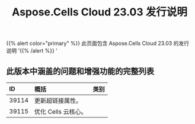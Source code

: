 ﻿---
title: Aspose.Cells Cloud 23.03 发行说明
second_title: Aspose.Cells Cloud Documen
type: docs
url: /zh/aspose-cells-cloud-23-03-release-notes/
description: Aspose.Cells Cloud 支持Excel 创建、转换、合并、拆分、保护、内部对象操作等
weight: 19
---
{{% alert color="primary" %}} 
此页面包含 Aspose.Cells Cloud 23.03 的发行说明
'{{% /alert %}} '
## **此版本中涵盖的问题和增强功能的完整列表**

|**ID**|**概括**|**类别**|
|:- |:- |:- |
|39114 |更新超链接属性。|
|39115 |优化 Cells 云核心。|
